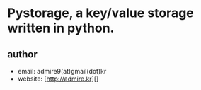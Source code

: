 # Pystorage, a key/value storage written in python.

## author 

 - email: admire9(at)gmail(dot)kr
 - website: [http://admire.kr][]
